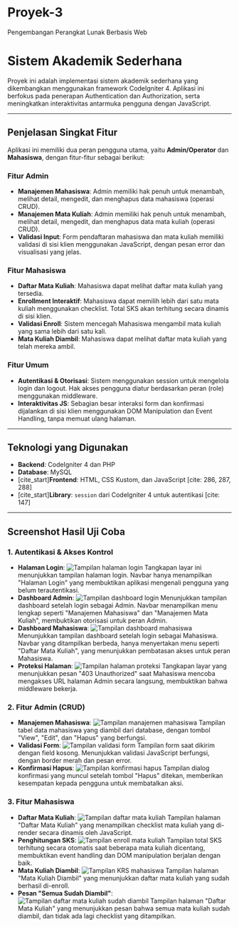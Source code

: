# Proyek-3
Pengembangan Perangkat Lunak Berbasis Web

# Sistem Akademik Sederhana

Proyek ini adalah implementasi sistem akademik sederhana yang dikembangkan menggunakan framework CodeIgniter 4. Aplikasi ini berfokus pada penerapan Authentication dan Authorization, serta meningkatkan interaktivitas antarmuka pengguna dengan JavaScript.

---

## Penjelasan Singkat Fitur

Aplikasi ini memiliki dua peran pengguna utama, yaitu **Admin/Operator** dan **Mahasiswa**, dengan fitur-fitur sebagai berikut:

### Fitur Admin
* **Manajemen Mahasiswa**: Admin memiliki hak penuh untuk menambah, melihat detail, mengedit, dan menghapus data mahasiswa (operasi CRUD).
* **Manajemen Mata Kuliah**: Admin memiliki hak penuh untuk menambah, melihat detail, mengedit, dan menghapus data mata kuliah (operasi CRUD).
* **Validasi Input**: Form pendaftaran mahasiswa dan mata kuliah memiliki validasi di sisi klien menggunakan JavaScript, dengan pesan error dan visualisasi yang jelas.

### Fitur Mahasiswa
* **Daftar Mata Kuliah**: Mahasiswa dapat melihat daftar mata kuliah yang tersedia.
* **Enrollment Interaktif**: Mahasiswa dapat memilih lebih dari satu mata kuliah menggunakan checklist. Total SKS akan terhitung secara dinamis di sisi klien.
* **Validasi Enroll**: Sistem mencegah Mahasiswa mengambil mata kuliah yang sama lebih dari satu kali.
* **Mata Kuliah Diambil**: Mahasiswa dapat melihat daftar mata kuliah yang telah mereka ambil.

### Fitur Umum
* **Autentikasi & Otorisasi**: Sistem menggunakan session untuk mengelola login dan logout. Hak akses pengguna diatur berdasarkan peran (role) menggunakan middleware.
* **Interaktivitas JS**: Sebagian besar interaksi form dan konfirmasi dijalankan di sisi klien menggunakan DOM Manipulation dan Event Handling, tanpa memuat ulang halaman.

---

## Teknologi yang Digunakan

* **Backend**: CodeIgniter 4 dan PHP
* **Database**: MySQL
* [cite_start]**Frontend**: HTML, CSS Kustom, dan JavaScript [cite: 286, 287, 288]
* [cite_start]**Library**: `session` dari CodeIgniter 4 untuk autentikasi [cite: 147]

---

## Screenshot Hasil Uji Coba

### 1. Autentikasi & Akses Kontrol
* **Halaman Login**: 
![Tampilan halaman login](screenshots/halaman-login.png)
Tangkapan layar ini menunjukkan tampilan halaman login. Navbar hanya menampilkan "Halaman Login" yang membuktikan aplikasi mengenali pengguna yang belum terautentikasi.
* **Dashboard Admin**: 
![Tampilan dashboard login](screenshots/dashboard-admin.png)
Menunjukkan tampilan dashboard setelah login sebagai Admin. Navbar menampilkan menu lengkap seperti "Manajemen Mahasiswa" dan "Manajemen Mata Kuliah", membuktikan otorisasi untuk peran Admin.
* **Dashboard Mahasiswa**: 
![Tampilan dashboard mahasiswa](screenshots/dashboard-mahasiswa.png)
Menunjukkan tampilan dashboard setelah login sebagai Mahasiswa. Navbar yang ditampilkan berbeda, hanya menyertakan menu seperti "Daftar Mata Kuliah", yang menunjukkan pembatasan akses untuk peran Mahasiswa.
* **Proteksi Halaman**: 
![Tampilan halaman proteksi](screenshots/halaman-proteksi.png)
Tangkapan layar yang menunjukkan pesan "403 Unauthorized" saat Mahasiswa mencoba mengakses URL halaman Admin secara langsung, membuktikan bahwa middleware bekerja.

### 2. Fitur Admin (CRUD)
* **Manajemen Mahasiswa**: 
![Tampilan manajemen mahasiswa](screenshots/manajemen-mahasiswa.png)
Tampilan tabel data mahasiswa yang diambil dari database, dengan tombol "View", "Edit", dan "Hapus" yang berfungsi.
* **Validasi Form**: 
![Tampilan validasi form](screenshots/validasi-form.png)
Tampilan form saat dikirim dengan field kosong. Menunjukkan validasi JavaScript berfungsi, dengan border merah dan pesan error.
* **Konfirmasi Hapus**: 
![Tampilan konfirmasi hapus](screenshots/konfirmasi-hapus.png)
Tampilan dialog konfirmasi yang muncul setelah tombol "Hapus" ditekan, memberikan kesempatan kepada pengguna untuk membatalkan aksi.

### 3. Fitur Mahasiswa
* **Daftar Mata Kuliah**: 
![Tampilan daftar mata kuliah](screenshots/daftar-matkul.png)
Tampilan halaman "Daftar Mata Kuliah" yang menampilkan checklist mata kuliah yang di-render secara dinamis oleh JavaScript.
* **Penghitungan SKS**: 
![Tampilan enroll mata kuliah](screenshots/enroll-matkul.png)
Tampilan total SKS terhitung secara otomatis saat beberapa mata kuliah dicentang, membuktikan event handling dan DOM manipulation berjalan dengan baik.
* **Mata Kuliah Diambil**: 
![Tampilan KRS mahasiswa](screenshots/krs-mahasiswa.png)
Tampilan halaman "Mata Kuliah Diambil" yang menunjukkan daftar mata kuliah yang sudah berhasil di-enroll.
* **Pesan "Semua Sudah Diambil"**: 
![Tampilan daftar mata kuliah sudah diambil](screenshots/matkul-done.png)
Tampilan halaman "Daftar Mata Kuliah" yang menunjukkan pesan bahwa semua mata kuliah sudah diambil, dan tidak ada lagi checklist yang ditampilkan.